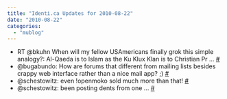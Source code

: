 ```yaml
---
title: "Identi.ca Updates for 2010-08-22"
date: "2010-08-22"
categories: 
  - "mublog"
---
```


- RT @bkuhn When will my fellow USAmericans finally grok this simple analogy?: Al-Qaeda is to Islam as the Ku Klux Klan is to Christian Pr ... [#](http://identi.ca/notice/47067182)
- @bugabundo: How are forums that different from mailing lists besides crappy web interface rather than a nice mail app? ;) [#](http://identi.ca/notice/47067425)
- @schestowitz: even !openmoko sold much more than that! [#](http://identi.ca/notice/47067601)
- @schestowitz: been posting dents from one ... [#](http://identi.ca/notice/47068713)
